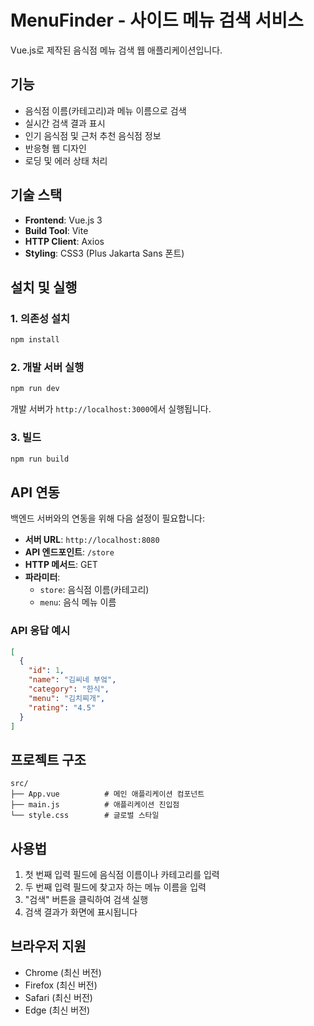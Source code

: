 # MenuFinder - 사이드 메뉴 검색 서비스

Vue.js로 제작된 음식점 메뉴 검색 웹 애플리케이션입니다.

## 기능

- 음식점 이름(카테고리)과 메뉴 이름으로 검색
- 실시간 검색 결과 표시
- 인기 음식점 및 근처 추천 음식점 정보
- 반응형 웹 디자인
- 로딩 및 에러 상태 처리

## 기술 스택

- **Frontend**: Vue.js 3
- **Build Tool**: Vite
- **HTTP Client**: Axios
- **Styling**: CSS3 (Plus Jakarta Sans 폰트)

## 설치 및 실행

### 1. 의존성 설치

```bash
npm install
```

### 2. 개발 서버 실행

```bash
npm run dev
```

개발 서버가 `http://localhost:3000`에서 실행됩니다.

### 3. 빌드

```bash
npm run build
```

## API 연동

백엔드 서버와의 연동을 위해 다음 설정이 필요합니다:

- **서버 URL**: `http://localhost:8080`
- **API 엔드포인트**: `/store`
- **HTTP 메서드**: GET
- **파라미터**:
  - `store`: 음식점 이름(카테고리)
  - `menu`: 음식 메뉴 이름

### API 응답 예시

```json
[
  {
    "id": 1,
    "name": "김씨네 부엌",
    "category": "한식",
    "menu": "김치찌개",
    "rating": "4.5"
  }
]
```

## 프로젝트 구조

```
src/
├── App.vue          # 메인 애플리케이션 컴포넌트
├── main.js          # 애플리케이션 진입점
└── style.css        # 글로벌 스타일
```

## 사용법

1. 첫 번째 입력 필드에 음식점 이름이나 카테고리를 입력
2. 두 번째 입력 필드에 찾고자 하는 메뉴 이름을 입력
3. "검색" 버튼을 클릭하여 검색 실행
4. 검색 결과가 화면에 표시됩니다

## 브라우저 지원

- Chrome (최신 버전)
- Firefox (최신 버전)
- Safari (최신 버전)
- Edge (최신 버전) 